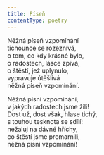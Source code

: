 ```yaml
---
title: Píseň
contentType: poetry
---
```


Něžná píseň vzpomínání  
tichounce se rozeznívá,  
o tom, co kdy krásné bylo,  
o radostech, lásce zpívá,  
o štěstí, jež uplynulo,  
vypravuje útěšlivá  
něžná píseň vzpomínání.

Něžná písni vzpomínání,  
v jakých radostech jsme žili!  
Dost už, dost však, hlase tichý,  
s touhou tesknota se sdílí:  
nežaluj na dávné hříchy,  
co štěstí jsme promarnili,  
něžná písni vzpomínání!
